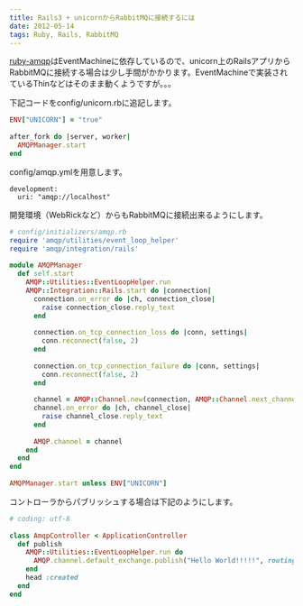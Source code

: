 ```yaml
---
title: Rails3 + unicornからRabbitMQに接続するには
date: 2012-05-14
tags: Ruby, Rails, RabbitMQ
---
```


[ruby-amqp](https://github.com/ruby-amqp/amqp)はEventMachineに依存しているので、unicorn上のRailsアプリからRabbitMQに接続する場合は少し手間がかかります。EventMachineで実装されているThinなどはそのまま動くようですが。。。

下記コードをconfig/unicorn.rbに追記します。

```ruby
ENV["UNICORN"] = "true"
 
after_fork do |server, worker|
  AMQPManager.start
end
```

config/amqp.ymlを用意します。

```
development:
  uri: "amqp://localhost"
```

開発環境（WebRickなど）からもRabbitMQに接続出来るようにします。

```ruby
# config/initializers/amqp.rb
require 'amqp/utilities/event_loop_helper'
require 'amqp/integration/rails'
 
module AMQPManager
  def self.start
    AMQP::Utilities::EventLoopHelper.run
    AMQP::Integration::Rails.start do |connection|
      connection.on_error do |ch, connection_close|
        raise connection_close.reply_text
      end
 
      connection.on_tcp_connection_loss do |conn, settings|
        conn.reconnect(false, 2)
      end
 
      connection.on_tcp_connection_failure do |conn, settings|
        conn.reconnect(false, 2)
      end
 
      channel = AMQP::Channel.new(connection, AMQP::Channel.next_channel_id, :auto_recovery => true)
      channel.on_error do |ch, channel_close|
        raise channel_close.reply_text
      end
 
      AMQP.channel = channel
    end
  end
end
 
AMQPManager.start unless ENV["UNICORN"]
```

コントローラからパブリッシュする場合は下記のようにします。

```ruby
# coding: utf-8
 
class AmqpController < ApplicationController
  def publish
    AMQP::Utilities::EventLoopHelper.run do
      AMQP.channel.default_exchange.publish("Hello World!!!!!", routing_key: "queue.name")
    end
    head :created
  end
end
```
